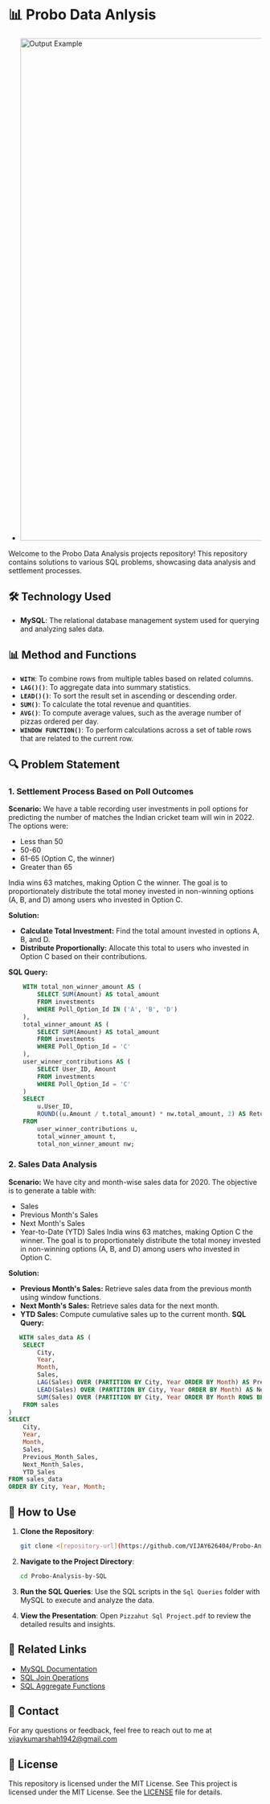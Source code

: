 # 📊 Probo Data Anlysis
- <img src="https://www.freshersvoice.com/wp-content/uploads/2024/08/probo-internship.webp" alt="Output Example" width="1000"/>

Welcome to the Probo Data Analysis projects repository! This repository contains solutions to various SQL problems, showcasing data analysis and settlement processes.



## 🛠️ Technology Used

- **MySQL**: The relational database management system used for querying and analyzing sales data.

## 📊 Method and Functions

- **`WITH`**: To combine rows from multiple tables based on related columns.
- **`LAG()()`**: To aggregate data into summary statistics.
- **`LEAD()()`**: To sort the result set in ascending or descending order.
- **`SUM()`**: To calculate the total revenue and quantities.
- **`AVG()`**: To compute average values, such as the average number of pizzas ordered per day.
- **`WINDOW FUNCTION()`**: To perform calculations across a set of table rows that are related to the current row.

## 🔍 Problem Statement
### 1. Settlement Process Based on Poll Outcomes
**Scenario:**
We have a table recording user investments in poll options for predicting the number of matches the Indian cricket team will win in 2022. The options were:

- Less than 50
- 50-60
- 61-65 (Option C, the winner)
- Greater than 65

India wins 63 matches, making Option C the winner. The goal is to proportionately distribute the total money invested in non-winning options (A, B, and D) among users who invested in Option C.

**Solution:**

- **Calculate Total Investment:** Find the total amount invested in options A, B, and D.
- **Distribute Proportionally:** Allocate this total to users who invested in Option C based on their contributions.

**SQL Query:**
```sql
    WITH total_non_winner_amount AS (
        SELECT SUM(Amount) AS total_amount
        FROM investments
        WHERE Poll_Option_Id IN ('A', 'B', 'D')
    ),
    total_winner_amount AS (
        SELECT SUM(Amount) AS total_amount
        FROM investments
        WHERE Poll_Option_Id = 'C'
    ),
    user_winner_contributions AS (
        SELECT User_ID, Amount
        FROM investments
        WHERE Poll_Option_Id = 'C'
    )
    SELECT 
        u.User_ID,
        ROUND((u.Amount / t.total_amount) * nw.total_amount, 2) AS Returns
    FROM 
        user_winner_contributions u,
        total_winner_amount t,
        total_non_winner_amount nw;
```

### 2. Sales Data Analysis
**Scenario:**
We have city and month-wise sales data for 2020. The objective is to generate a table with:

- Sales
- Previous Month's Sales
- Next Month's Sales
- Year-to-Date (YTD) Sales
India wins 63 matches, making Option C the winner. The goal is to proportionately distribute the total money invested in non-winning options (A, B, and D) among users who invested in Option C.

**Solution:**

- **Previous Month's Sales:** Retrieve sales data from the previous month using window functions.
- **Next Month's Sales:** Retrieve sales data for the next month.
- **YTD Sales:** Compute cumulative sales up to the current month.
**SQL Query:**
```sql
   WITH sales_data AS (
    SELECT 
        City, 
        Year, 
        Month, 
        Sales, 
        LAG(Sales) OVER (PARTITION BY City, Year ORDER BY Month) AS Previous_Month_Sales,
        LEAD(Sales) OVER (PARTITION BY City, Year ORDER BY Month) AS Next_Month_Sales,
        SUM(Sales) OVER (PARTITION BY City, Year ORDER BY Month ROWS BETWEEN UNBOUNDED PRECEDING AND CURRENT ROW) AS YTD_Sales
    FROM sales
)
SELECT 
    City, 
    Year, 
    Month, 
    Sales, 
    Previous_Month_Sales,
    Next_Month_Sales,
    YTD_Sales
FROM sales_data
ORDER BY City, Year, Month;

```
## 🚀 How to Use

1. **Clone the Repository**:
    ```bash
    git clone <[repository-url](https://github.com/VIJAY626404/Probo-Analysis-by-SQL.git)>
    ```

2. **Navigate to the Project Directory**:
    ```bash
    cd Probo-Analysis-by-SQL
    ```

3. **Run the SQL Queries**:
    Use the SQL scripts in the `Sql Queries` folder with MySQL to execute and analyze the data.

4. **View the Presentation**:
    Open `Pizzahut Sql Project.pdf` to review the detailed results and insights.
   
## 🔗 Related Links

- [MySQL Documentation](https://dev.mysql.com/doc/)
- [SQL Join Operations](https://www.w3schools.com/sql/sql_join.asp)
- [SQL Aggregate Functions](https://www.w3schools.com/sql/sql_func_aggregate.asp)

## 📩 Contact

For any questions or feedback, feel free to reach out to me at vijaykumarshah1942@gmail.com

## 📜 License
This repository is licensed under the MIT License. See This project is licensed under the MIT License. See the [LICENSE](https://github.com/VIJAY626404/Probo-Analysis-by-SQL/blob/main/LICENSE) file for details.


